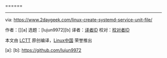 [#]: subject: ()
[#]: via: (https://www.2daygeek.com/linux-create-systemd-service-unit-file/)
[#]: author: ( )
[#]: collector: (lujun9972)
[#]: translator: ( )
[#]: reviewer: ( )
[#]: publisher: ( )
[#]: url: ( )


======

--------------------------------------------------------------------------------

via: https://www.2daygeek.com/linux-create-systemd-service-unit-file/

作者：[][a]
选题：[lujun9972][b]
译者：[译者ID](https://github.com/译者ID)
校对：[校对者ID](https://github.com/校对者ID)

本文由 [LCTT](https://github.com/LCTT/TranslateProject) 原创编译，[Linux中国](https://linux.cn/) 荣誉推出

[a]: 
[b]: https://github.com/lujun9972
